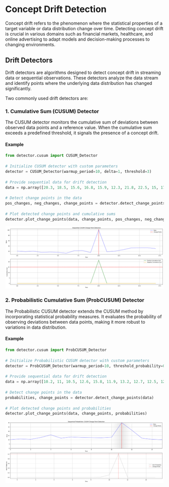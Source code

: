 # **Concept Drift Detection**

Concept drift refers to the phenomenon where the statistical properties of a target variable or data distribution change over time. Detecting concept drift is crucial in various domains such as financial markets, healthcare, and online advertising to adapt models and decision-making processes to changing environments.

## **Drift Detectors**

Drift detectors are algorithms designed to detect concept drift in streaming data or sequential observations. These detectors analyze the data stream and identify points where the underlying data distribution has changed significantly.

Two commonly used drift detectors are:

### **1. Cumulative Sum (CUSUM) Detector**

The CUSUM detector monitors the cumulative sum of deviations between observed data points and a reference value. When the cumulative sum exceeds a predefined threshold, it signals the presence of a concept drift.

#### Example

```python
from detector.cusum import CUSUM_Detector

# Initialize CUSUM detector with custom parameters
detector = CUSUM_Detector(warmup_period=10, delta=1, threshold=3)

# Provide sequential data for drift detection
data = np.array([20.3, 18.5, 15.6, 16.8, 15.9, 12.3, 21.8, 22.5, 15, 17.9, 10.2, 20.7, 100.2, 32.5, 32.9, 33.0, 32.2, 31.8, 30.5, 30.1])

# Detect change points in the data
pos_changes, neg_changes, change_points = detector.detect_change_points(data)

# Plot detected change points and cumulative sums
detector.plot_change_points(data, change_points, pos_changes, neg_changes)
```
![Image Alt Text](img/cusum.png)

### **2. Probabilistic Cumulative Sum (ProbCUSUM) Detector**

The Probabilistic CUSUM detector extends the CUSUM method by incorporating statistical probability measures. It evaluates the probability of observing deviations between data points, making it more robust to variations in data distribution.

#### Example
```python
from detector.cusum import ProbCUSUM_Detector

# Initialize Probabilistic CUSUM detector with custom parameters
detector = ProbCUSUM_Detector(warmup_period=10, threshold_probability=0.001)

# Provide sequential data for drift detection
data = np.array([10.2, 11, 10.5, 12.6, 15.8, 11.9, 13.2, 12.7, 12.5, 12.3, 12.9, 30.0, 21.2, 11.8, 10.5, 10.1])

# Detect change points in the data
probabilities, change_points = detector.detect_change_points(data)

# Plot detected change points and probabilities
detector.plot_change_points(data, change_points, probabilities)

```
![Image Alt Text](img/probcusum.png)